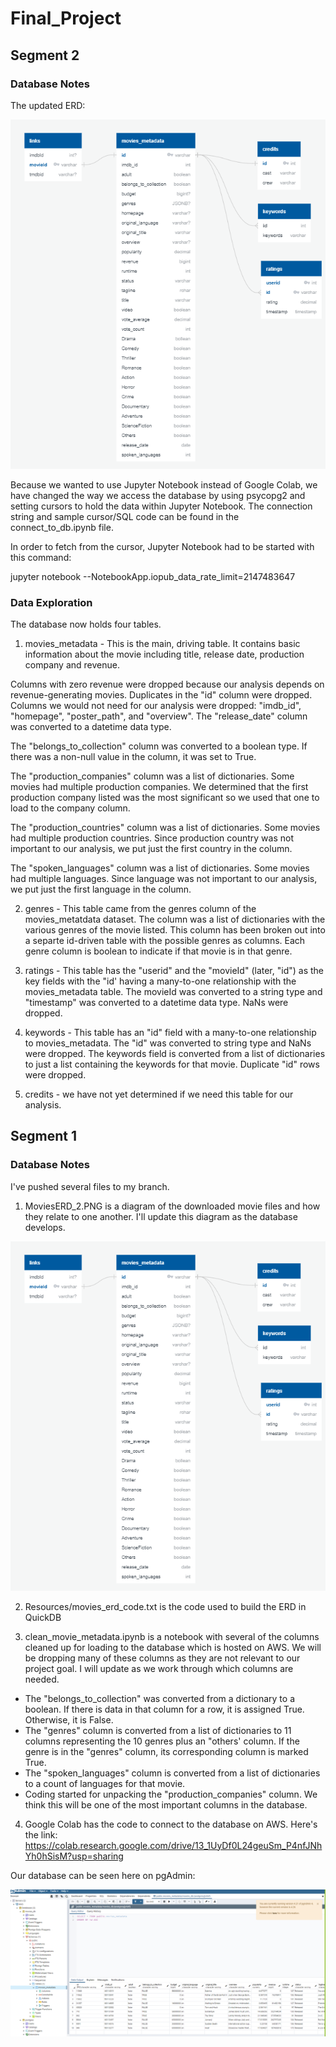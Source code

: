 # Final_Project
## Segment 2
### Database Notes
The updated ERD:

![](Images/MoviesERD_2.PNG)

Because we wanted to use Jupyter Notebook instead of Google Colab, we have changed the way we access the database by using psycopg2 and setting cursors to hold the data within Jupyter Notebook. The  connection string and sample cursor/SQL code can be found in the connect_to_db.ipynb file. 

In order to fetch from the cursor, Jupyter Notebook had to be started with this command:

jupyter notebook --NotebookApp.iopub_data_rate_limit=2147483647

### Data Exploration
The database now holds four tables.
1. movies_metadata - This is the main, driving table.  It contains basic information about the movie including title, release date, production company and revenue. 

Columns with zero revenue were dropped because our analysis depends on revenue-generating movies. Duplicates in the "id" column were dropped. Columns we would not need for our analysis were dropped: "imdb_id", "homepage", "poster_path", and "overview". The "release_date" column was converted to a datetime data type.

The "belongs_to_collection" column was converted to a boolean type. If there was a non-null value in the column, it was set to True.

The "production_companies" column was a list of dictionaries. Some movies had multiple production companies.  We determined that the first production company listed was the most significant so we used that one to load to the company column.

The "production_countries" column was a list of dictionaries.  Some movies had multiple production countries.  Since production country was not important to our analysis, we put just the first country in the column.

The "spoken_languages" column was a list of dictionaries.  Some movies had multiple languages.  Since language was not important to our analysis, we put just the first language in the column.

2. genres - This table came from the genres column of the movies_metatdata dataset.  The column was a list of dictionaries with the various genres of the movie listed.  This column has been broken out into a separte id-driven table with the possible genres as columns.  Each genre column is boolean to indicate if that movie is in that genre.

3. ratings - This table has the "userid" and the "movieId" (later, "id") as the key fields with the "id' having a many-to-one relationship with the movies_metadata table.  The movieId was converted to a string type and "timestamp" was converted to a datetime data type. NaNs were dropped.

4. keywords - This table has an "id" field with a many-to-one relationship to movies_metadata.  The "id" was converted to string type and NaNs were dropped.  The keywords field is converted from a list of dictionaries to just a list containing the keywords for that movie.  Duplicate "id" rows were dropped.

5. credits - we have not yet determined if we need this table for our analysis.

## Segment 1
### Database Notes
I've pushed several files to my branch.
1. MoviesERD_2.PNG is a diagram of the downloaded movie files and how they relate to one another. I'll update this diagram as the database develops.

![](Images/MoviesERD_2.PNG)

2. Resources/movies_erd_code.txt is the code used to build the ERD in QuickDB

3. clean_movie_metadata.ipynb is a notebook with several of the columns cleaned up for loading to the database which is hosted on AWS. We will be dropping many of these columns as they are not relevant to our project goal.  I will update as we work through which columns are needed.

  - The "belongs_to_collection" was converted from a dictionary to a boolean.  If there is data in that column for a row, it is assigned True.  Otherwise, it is False.
  - The "genres" column is converted from a list of dictionaries to 11 columns representing the 10 genres plus an "others' column.  If the genre is in the "genres" column, its corresponding column is marked True.
  -  The "spoken_languages" column is converted from a list of dictionaries to a count of languages for that movie.
  - Coding started for unpacking the "production_companies" column.  We think this will be one of the most important columns in the database.
4. Google Colab has the code to connect to the database on AWS. Here's the link:
https://colab.research.google.com/drive/13_1UyDf0L24geuSm_P4nfJNhYh0hSisM?usp=sharing

Our database can be seen here on pgAdmin:

![](Images/Sample_database.PNG)
